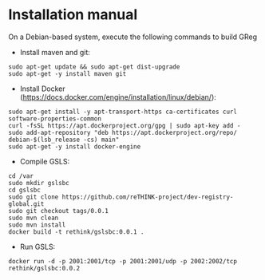 # Installation manual

On a Debian-based system, execute the following commands to build GReg

- Install maven and git:
```
sudo apt-get update && sudo apt-get dist-upgrade
sudo apt-get -y install maven git
```

- Install Docker (https://docs.docker.com/engine/installation/linux/debian/):
```
sudo apt-get install -y apt-transport-https ca-certificates curl software-properties-common
curl -fsSL https://apt.dockerproject.org/gpg | sudo apt-key add -
sudo add-apt-repository "deb https://apt.dockerproject.org/repo/ debian-$(lsb_release -cs) main"
sudo apt-get -y install docker-engine
```

- Compile GSLS:
```
cd /var
sudo mkdir gslsbc
cd gslsbc
sudo git clone https://github.com/reTHINK-project/dev-registry-global.git
sudo git checkout tags/0.0.1
sudo mvn clean
sudo mvn install
docker build -t rethink/gslsbc:0.0.1 .
```

- Run GSLS:
```
docker run -d -p 2001:2001/tcp -p 2001:2001/udp -p 2002:2002/tcp rethink/gslsbc:0.0.2
```
